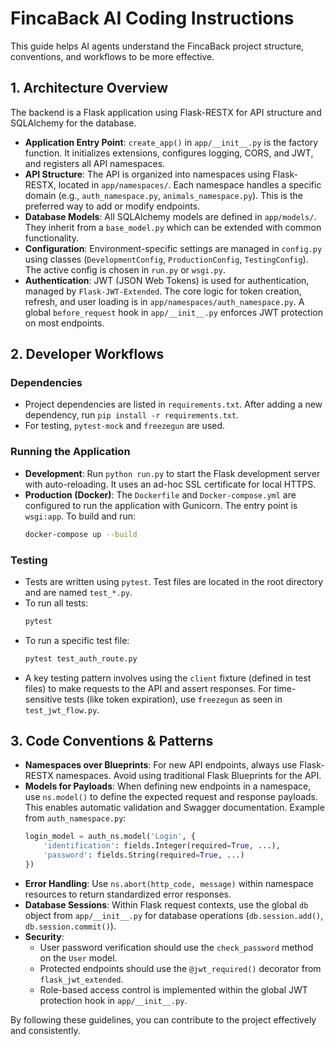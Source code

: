 # FincaBack AI Coding Instructions

This guide helps AI agents understand the FincaBack project structure, conventions, and workflows to be more effective.

## 1. Architecture Overview

The backend is a Flask application using Flask-RESTX for API structure and SQLAlchemy for the database.

- **Application Entry Point**: `create_app()` in `app/__init__.py` is the factory function. It initializes extensions, configures logging, CORS, and JWT, and registers all API namespaces.
- **API Structure**: The API is organized into namespaces using Flask-RESTX, located in `app/namespaces/`. Each namespace handles a specific domain (e.g., `auth_namespace.py`, `animals_namespace.py`). This is the preferred way to add or modify endpoints.
- **Database Models**: All SQLAlchemy models are defined in `app/models/`. They inherit from a `base_model.py` which can be extended with common functionality.
- **Configuration**: Environment-specific settings are managed in `config.py` using classes (`DevelopmentConfig`, `ProductionConfig`, `TestingConfig`). The active config is chosen in `run.py` or `wsgi.py`.
- **Authentication**: JWT (JSON Web Tokens) is used for authentication, managed by `Flask-JWT-Extended`. The core logic for token creation, refresh, and user loading is in `app/namespaces/auth_namespace.py`. A global `before_request` hook in `app/__init__.py` enforces JWT protection on most endpoints.

## 2. Developer Workflows

### Dependencies

- Project dependencies are listed in `requirements.txt`. After adding a new dependency, run `pip install -r requirements.txt`.
- For testing, `pytest-mock` and `freezegun` are used.

### Running the Application

- **Development**: Run `python run.py` to start the Flask development server with auto-reloading. It uses an ad-hoc SSL certificate for local HTTPS.
- **Production (Docker)**: The `Dockerfile` and `Docker-compose.yml` are configured to run the application with Gunicorn. The entry point is `wsgi:app`. To build and run:
  ```bash
  docker-compose up --build
  ```

### Testing

- Tests are written using `pytest`. Test files are located in the root directory and are named `test_*.py`.
- To run all tests:
  ```bash
  pytest
  ```
- To run a specific test file:
  ```bash
  pytest test_auth_route.py
  ```
- A key testing pattern involves using the `client` fixture (defined in test files) to make requests to the API and assert responses. For time-sensitive tests (like token expiration), use `freezegun` as seen in `test_jwt_flow.py`.

## 3. Code Conventions & Patterns

- **Namespaces over Blueprints**: For new API endpoints, always use Flask-RESTX namespaces. Avoid using traditional Flask Blueprints for the API.
- **Models for Payloads**: When defining new endpoints in a namespace, use `ns.model()` to define the expected request and response payloads. This enables automatic validation and Swagger documentation. Example from `auth_namespace.py`:
  ```python
  login_model = auth_ns.model('Login', {
      'identification': fields.Integer(required=True, ...),
      'password': fields.String(required=True, ...)
  })
  ```
- **Error Handling**: Use `ns.abort(http_code, message)` within namespace resources to return standardized error responses.
- **Database Sessions**: Within Flask request contexts, use the global `db` object from `app/__init__.py` for database operations (`db.session.add()`, `db.session.commit()`).
- **Security**:
    - User password verification should use the `check_password` method on the `User` model.
    - Protected endpoints should use the `@jwt_required()` decorator from `flask_jwt_extended`.
    - Role-based access control is implemented within the global JWT protection hook in `app/__init__.py`.

By following these guidelines, you can contribute to the project effectively and consistently.
